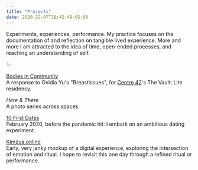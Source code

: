 ```yaml
---
title: "Projects"
date: 2020-22-07T18:42:49-05:00
---
```

Experiments, experiences, performance. My practice focuses on the documentation of and reflection on tangible lived experience. More and more I am attracted to the idea of time, open-ended processes, and reaching an understanding of self.

✨

[Bodies in Community](https://centre42.sg/the-vault-lite-a-whole-new-world/)\
A response to Ovidia Yu's "Breastissues", for [Centre 42](https://centre42.sg/)'s The Vault: Lite residency.

_Here & There_\
A photo series across spaces.

[10 First Dates](http://tiny.cc/10FD)\
February 2020, before the pandemic hit: I embark on an ambitious dating experiment.

[Kimzua.online](https://www.figma.com/proto/kFGgLXyzCjBoZbU3OkJgxj/Kimzua-Online-(Desktop)?node-id=1%3A2&scaling=scale-down-width&hide-ui=1)\
Early, very janky mockup of a digital experience, exploring the intersection of emotion and ritual. I hope to revisit this one day through a refined ritual or performance.

